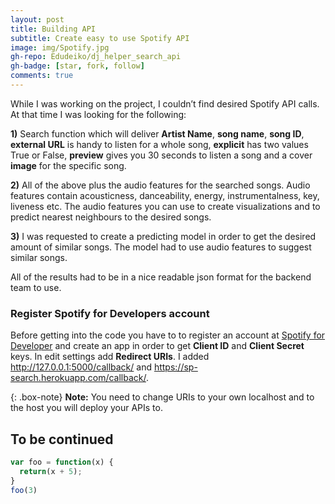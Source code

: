 ```yaml
---
layout: post
title: Building API
subtitle: Create easy to use Spotify API 
image: img/Spotify.jpg
gh-repo: Edudeiko/dj_helper_search_api
gh-badge: [star, fork, follow]
comments: true
---
```


While I was working on the project, I couldn’t find desired Spotify API calls. At that time I was looking for the following: 

**1)** Search function which will deliver **Artist Name**, **song name**, **song ID**, **external URL** is handy to listen for a whole song, **explicit** has two values True or False, **preview** gives you 30 seconds to listen a song and a cover **image** for the specific song. 

**2)** All of the above plus the audio features for the searched songs. Audio features contain acousticness, danceability, energy, instrumentalness, key, liveness etc. The audio features you can use to create visualizations and to predict nearest neighbours to the desired songs. 

**3)** I was requested to create a predicting model in order to get the desired amount of similar songs. The model had to use audio features to suggest similar songs.

All of the results had to be in a nice readable json format for the backend team to use.

### Register Spotify for Developers account
Before getting into the code you have to to register an account at [Spotify for Developer](https://developer.spotify.com) and create an app in order to get **Client ID** and **Client Secret** keys. In edit settings add **Redirect URIs**. I added http://127.0.0.1:5000/callback/ and
https://sp-search.herokuapp.com/callback/. 

{: .box-note}
**Note:** You need to change URIs to your own localhost and to the host you will deploy your APIs to.

## To be continued

```javascript
var foo = function(x) {
  return(x + 5);
}
foo(3)
```

